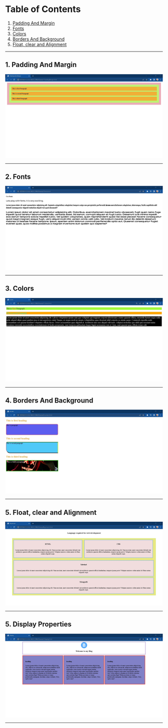 # Table of Contents
1. [Padding And Margin](#padding)
2. [Fonts](#fonts)
3. [Colors](#colors)
4. [Borders And Background](#borders)
5. [Float, clear and Alignment](#float)

<hr/>

## 1. Padding And Margin<a name="padding"></a>

![](./Output/1.PaddingMargin.jpg)

<hr/>

## 2. Fonts<a name="fonts"></a>

![](./Output/2.fonts.jpg)

<hr/>

## 3. Colors<a name="colors"></a>

![](./Output/3.Colors.jpg)

<hr/>

## 4. Borders And Background<a name="borders"></a>

![](./Output/4.borders.jpg)

<hr/>

## 5. Float, clear and Alignment<a name="float"></a>

![](./Output/5.alignment.jpg)

<hr/>

## 5. Display Properties<a name="display"></a>

![](./Output/6.Display.jpg)

<hr/>